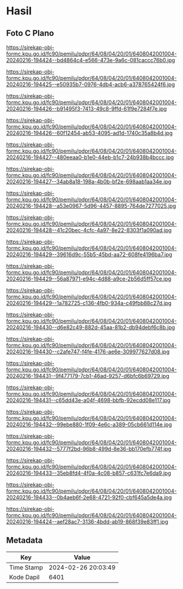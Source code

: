 # Hasil

## Foto C Plano

https://sirekap-obj-formc.kpu.go.id/fc90/pemilu/pdpr/64/08/04/20/01/6408042001004-20240216-194424--bd4864c4-e566-473e-9a6c-081caccc76b0.jpg

https://sirekap-obj-formc.kpu.go.id/fc90/pemilu/pdpr/64/08/04/20/01/6408042001004-20240216-194425--e50935b7-0976-4db4-acb6-a378765424f6.jpg

https://sirekap-obj-formc.kpu.go.id/fc90/pemilu/pdpr/64/08/04/20/01/6408042001004-20240216-194426--b91495f3-7413-49c8-9ffd-61f9e7284f7e.jpg

https://sirekap-obj-formc.kpu.go.id/fc90/pemilu/pdpr/64/08/04/20/01/6408042001004-20240216-194426--60f12454-ab53-4095-ad1d-1740c35a8b4d.jpg

https://sirekap-obj-formc.kpu.go.id/fc90/pemilu/pdpr/64/08/04/20/01/6408042001004-20240216-194427--480eeaa0-b1e0-44eb-b1c7-24b938b4bccc.jpg

https://sirekap-obj-formc.kpu.go.id/fc90/pemilu/pdpr/64/08/04/20/01/6408042001004-20240216-194427--34ab8a18-198a-4b0b-bf2e-698aab1aa34e.jpg

https://sirekap-obj-formc.kpu.go.id/fc90/pemilu/pdpr/64/08/04/20/01/6408042001004-20240216-194428--a53e0967-5d96-4457-8895-764de7277025.jpg

https://sirekap-obj-formc.kpu.go.id/fc90/pemilu/pdpr/64/08/04/20/01/6408042001004-20240216-194428--41c20bec-4cfc-4a97-8e22-8303f1a090ad.jpg

https://sirekap-obj-formc.kpu.go.id/fc90/pemilu/pdpr/64/08/04/20/01/6408042001004-20240216-194429--39616d9c-55b5-45bd-aa72-608fe4196ba7.jpg

https://sirekap-obj-formc.kpu.go.id/fc90/pemilu/pdpr/64/08/04/20/01/6408042001004-20240216-194429--56a87971-e94c-4d88-a9ce-2b56d5ff57ce.jpg

https://sirekap-obj-formc.kpu.go.id/fc90/pemilu/pdpr/64/08/04/20/01/6408042001004-20240216-194429--1a782725-c136-4fb0-934a-c49fbb88c27d.jpg

https://sirekap-obj-formc.kpu.go.id/fc90/pemilu/pdpr/64/08/04/20/01/6408042001004-20240216-194430--d6e82c49-882d-45aa-81b2-db94debf6c8b.jpg

https://sirekap-obj-formc.kpu.go.id/fc90/pemilu/pdpr/64/08/04/20/01/6408042001004-20240216-194430--c2afe747-f4fe-4176-ae6e-309977627d08.jpg

https://sirekap-obj-formc.kpu.go.id/fc90/pemilu/pdpr/64/08/04/20/01/6408042001004-20240216-194431--9f477179-7cb1-46ad-9257-d6bfc6b69729.jpg

https://sirekap-obj-formc.kpu.go.id/fc90/pemilu/pdpr/64/08/04/20/01/6408042001004-20240216-194431--c65dd43e-a04f-4698-bbfb-92ecdd08e117.jpg

https://sirekap-obj-formc.kpu.go.id/fc90/pemilu/pdpr/64/08/04/20/01/6408042001004-20240216-194432--99ebe880-1f09-4e6c-a389-05cb661d114e.jpg

https://sirekap-obj-formc.kpu.go.id/fc90/pemilu/pdpr/64/08/04/20/01/6408042001004-20240216-194432--5777f2bd-96b8-499d-8e36-bb170efb774f.jpg

https://sirekap-obj-formc.kpu.go.id/fc90/pemilu/pdpr/64/08/04/20/01/6408042001004-20240216-194433--35eb8fd4-4f0a-4c08-b857-c631fc7e6da9.jpg

https://sirekap-obj-formc.kpu.go.id/fc90/pemilu/pdpr/64/08/04/20/01/6408042001004-20240216-194433--0b4aeb6f-2e68-4721-92f0-cbf645a5de4a.jpg

https://sirekap-obj-formc.kpu.go.id/fc90/pemilu/pdpr/64/08/04/20/01/6408042001004-20240216-194424--aef28ac7-3136-4bdd-ab19-868f39e83ff1.jpg


## Metadata

| Key        | Value               |
| ---------- | ------------------- |
| Time Stamp | 2024-02-26 20:03:49 |
| Kode Dapil | 6401                |



